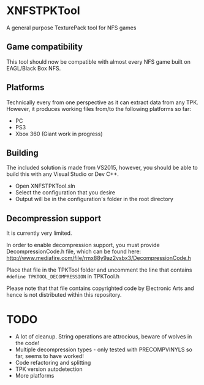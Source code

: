 # XNFSTPKTool
A general purpose TexturePack tool for NFS games

## Game compatibility
This tool should now be compatible with almost every NFS game built on EAGL/Black Box NFS.

## Platforms
Technically every from one perspective as it can extract data from any TPK.
However, it produces working files from/to the following platforms so far:

- PC
- PS3
- Xbox 360 (Giant work in progress)

## Building
The included solution is made from VS2015, however, you should be able to build this with any Visual Studio or Dev C++.

- Open XNFSTPKTool.sln
- Select the configuration that you desire
- Output will be in the configuration's folder in the root directory

## Decompression support
It is currently very limited. 

In order to enable decompression support, you must provide DecompressionCode.h file, which can be found here: http://www.mediafire.com/file/rmx88y9az2vsbx3/DecompressionCode.h

Place that file in the TPKTool folder and uncomment the line that contains `#define TPKTOOL_DECOMPRESSION` in TPKTool.h

Please note that that file contains copyrighted code by Electronic Arts and hence is not distributed within this repository.

# TODO
- A lot of cleanup. String operations are attrocious, beware of wolves in the code!
- Multiple decompression types - only tested with PRECOMPVINYLS so far, seems to have worked!
- Code refactoring and splitting
- TPK version autodetection
- More platforms
